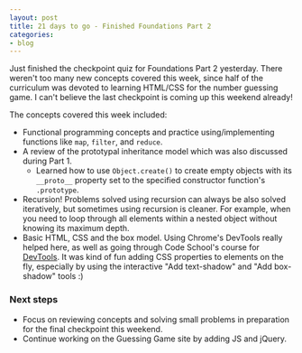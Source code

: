 ```yaml
---
layout: post
title: 21 days to go - Finished Foundations Part 2
categories:
- blog
---
```


Just finished the checkpoint quiz for Foundations Part 2 yesterday. There weren't too many new concepts covered this week, since half of the curriculum was devoted to learning HTML/CSS for the number guessing game. I can't believe the last checkpoint is coming up this weekend already!

The concepts covered this week included:
- Functional programming concepts and practice using/implementing functions like `map`, `filter`, and `reduce`.
- A review of the prototypal inheritance model which was also discussed during Part 1.
  - Learned how to use `Object.create()` to create empty objects with its `__proto__` property set to the specified constructor function's `.prototype`.
- Recursion! Problems solved using recursion can always be also solved iteratively, but sometimes using recursion is cleaner. For example, when you need to loop through all elements within a nested object without knowing its maximum depth.
- Basic HTML, CSS and the box model. Using Chrome's DevTools really helped here, as well as going through Code School's course for [DevTools](http://discover-devtools.codeschool.com/). It was kind of fun adding CSS properties to elements on the fly, especially by using the interactive "Add text-shadow" and "Add box-shadow" tools :)

### Next steps
- Focus on reviewing concepts and solving small problems in preparation for the final checkpoint this weekend.
- Continue working on the Guessing Game site by adding JS and jQuery.